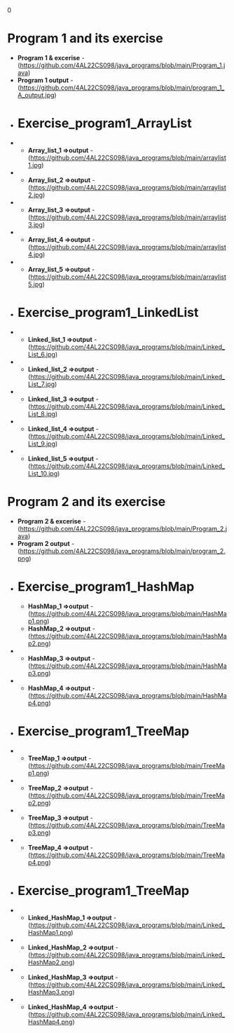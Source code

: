 0
 # Program 1 and its exercise 
- **Program 1 & excerise** - (https://github.com/4AL22CS098/java_programs/blob/main/Program_1.java)
- **Program 1 output** - (https://github.com/4AL22CS098/java_programs/blob/main/program_1_A_output.jpg)
- # Exercise_program1_ArrayList
- -  **Array_list_1  =>output** - (https://github.com/4AL22CS098/java_programs/blob/main/arraylist1.jpg)
- - **Array_list_2 =>output** - (https://github.com/4AL22CS098/java_programs/blob/main/arraylist2.jpg)
- -  **Array_list_3 =>output** - (https://github.com/4AL22CS098/java_programs/blob/main/arraylist3.jpg)
- - **Array_list_4 =>output** - (https://github.com/4AL22CS098/java_programs/blob/main/arraylist4.jpg)
- - **Array_list_5 =>output** - (https://github.com/4AL22CS098/java_programs/blob/main/arraylist5.jpg)
-  # Exercise_program1_LinkedList
- - **Linked_list_1 =>output** - (https://github.com/4AL22CS098/java_programs/blob/main/Linked_List_6.jpg)
- - **Linked_list_2 =>output** - (https://github.com/4AL22CS098/java_programs/blob/main/Linked_List_7.jpg)
- - **Linked_list_3 =>output** - (https://github.com/4AL22CS098/java_programs/blob/main/Linked_List_8.jpg)
- - **Linked_list_4 =>output** - (https://github.com/4AL22CS098/java_programs/blob/main/Linked_List_9.jpg)
- - **Linked_list_5 =>output** - (https://github.com/4AL22CS098/java_programs/blob/main/Linked_List_10.jpg)
# Program 2 and its exercise  
- **Program 2 & excerise** - (https://github.com/4AL22CS098/java_programs/blob/main/Program_2.java)
- **Program 2 output** - (https://github.com/4AL22CS098/java_programs/blob/main/program_2.png)
- # Exercise_program1_HashMap
  - **HashMap_1 =>output** - (https://github.com/4AL22CS098/java_programs/blob/main/HashMap1.png)
  - **HashMap_2 =>output** - (https://github.com/4AL22CS098/java_programs/blob/main/HashMap2.png)
- - **HashMap_3 =>output** - (https://github.com/4AL22CS098/java_programs/blob/main/HashMap3.png)
- - **HashMap_4 =>output** - (https://github.com/4AL22CS098/java_programs/blob/main/HashMap4.png)
- # Exercise_program1_TreeMap
- - **TreeMap_1 =>output** - (https://github.com/4AL22CS098/java_programs/blob/main/TreeMap1.png)
- - **TreeMap_2 =>output** - (https://github.com/4AL22CS098/java_programs/blob/main/TreeMap2.png)
- - **TreeMap_3 =>output** - (https://github.com/4AL22CS098/java_programs/blob/main/TreeMap3.png)
- - **TreeMap_4 =>output** - (https://github.com/4AL22CS098/java_programs/blob/main/TreeMap4.png)
-  # Exercise_program1_TreeMap
- - **Linked_HashMap_1 =>output** - (https://github.com/4AL22CS098/java_programs/blob/main/Linked_HashMap1.png)
- - **Linked_HashMap_2 =>output** - (https://github.com/4AL22CS098/java_programs/blob/main/Linked_HashMap2.png)
- - **Linked_HashMap_3 =>output** - (https://github.com/4AL22CS098/java_programs/blob/main/Linked_HashMap3.png)
- - **Linked_HashMap_4 =>output** - (https://github.com/4AL22CS098/java_programs/blob/main/Linked_HashMap4.png)
